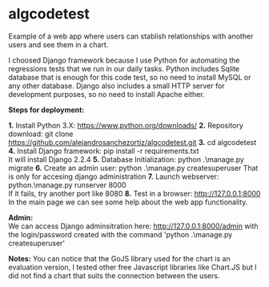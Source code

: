 # algcodetest
Example of a web app where users can stablish relationships with another users and see them in a chart.

I choosed Django framework because I use Python for automating the regressions tests that we run in our daily tasks.
Python includes Sqlite database that is enough for this code test, so no need to install MySQL or any other database.
Django also includes a small HTTP server for development purposes, so no need to install Apache either.

**Steps for deployment:**
  
  **1.** Install Python 3.X: https://www.python.org/downloads/
  **2.** Repository download: git clone https://github.com/alejandrosanchezortiz/algcodetest.git
  **3.** cd algcodetest
  **4.** Install Django framework: pip install -r requirements.txt  
     It will install Django 2.2.4
  **5.** Database Initialization: python .\manage.py migrate
  **6.** Create an admin user: python .\manage.py createsuperuser
     That is only for accesing django administration
  **7.** Launch webserver: python.\manage.py runserver 8000  
     If it fails, try another port like 8080
  **8.** Test in a browser: http://127.0.0.1:8000  
     In the main page we can see some help about the web app functionality.
  
**Admin:**  
  We can access Django adminsitration here: http://127.0.0.1:8000/admin with the login/password created 
  with the command 'python .\manage.py createsuperuser'
  
  
**Notes:** 
  You can notice that the GoJS library used for the chart is an evaluation version, I tested other free Javascript libraries like Chart.JS   but I did not find a chart that suits the connection between the users.
